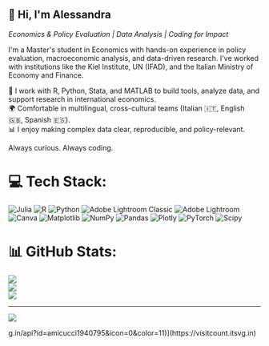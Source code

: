 ## 👋 Hi, I'm Alessandra<br/>
_Economics & Policy Evaluation | Data Analysis | Coding for Impact_<br/>

I'm a Master's student in Economics with hands-on experience in policy evaluation, macroeconomic analysis, and data-driven research. I've worked with institutions like the Kiel Institute, UN (IFAD), and the Italian Ministry of Economy and Finance. <br/>

🔧 I work with R, Python, Stata, and MATLAB to build tools, analyze data, and support research in international economics. <br/>
🌍 Comfortable in multilingual, cross-cultural teams (Italian 🇮🇹, English 🇬🇧, Spanish 🇪🇸). <br/>
📊 I enjoy making complex data clear, reproducible, and policy-relevant. <br/>

Always curious. Always coding. 



# 💻 Tech Stack:
![Julia](https://img.shields.io/badge/-Julia-9558B2?style=for-the-badge&logo=julia&logoColor=white) ![R](https://img.shields.io/badge/r-%23276DC3.svg?style=for-the-badge&logo=r&logoColor=white) ![Python](https://img.shields.io/badge/python-3670A0?style=for-the-badge&logo=python&logoColor=ffdd54) ![Adobe Lightroom Classic](https://img.shields.io/badge/Adobe%20Lightroom%20Classic-31A8FF.svg?style=for-the-badge&logo=Adobe%20Lightroom%20Classic&logoColor=white) ![Adobe Lightroom](https://img.shields.io/badge/Adobe%20Lightroom-31A8FF.svg?style=for-the-badge&logo=Adobe%20Lightroom&logoColor=white) ![Canva](https://img.shields.io/badge/Canva-%2300C4CC.svg?style=for-the-badge&logo=Canva&logoColor=white) ![Matplotlib](https://img.shields.io/badge/Matplotlib-%23ffffff.svg?style=for-the-badge&logo=Matplotlib&logoColor=black) ![NumPy](https://img.shields.io/badge/numpy-%23013243.svg?style=for-the-badge&logo=numpy&logoColor=white) ![Pandas](https://img.shields.io/badge/pandas-%23150458.svg?style=for-the-badge&logo=pandas&logoColor=white) ![Plotly](https://img.shields.io/badge/Plotly-%233F4F75.svg?style=for-the-badge&logo=plotly&logoColor=white) ![PyTorch](https://img.shields.io/badge/PyTorch-%23EE4C2C.svg?style=for-the-badge&logo=PyTorch&logoColor=white) ![Scipy](https://img.shields.io/badge/SciPy-%230C55A5.svg?style=for-the-badge&logo=scipy&logoColor=%white)
# 📊 GitHub Stats:
![](https://github-readme-stats.vercel.app/api?username=amicucci1940795&theme=cobalt&hide_border=false&include_all_commits=false&count_private=false)<br/>
![](https://nirzak-streak-stats.vercel.app/?user=amicucci1940795&theme=cobalt&hide_border=false)<br/>
![](https://github-readme-stats.vercel.app/api/top-langs/?username=amicucci1940795&theme=cobalt&hide_border=false&include_all_commits=false&count_private=false&layout=compact)

---
[![](https://visitcount.itsvg.in/api?id=amicucci1940795&icon=0&color=11)](https://visitcount.itsvg.in)

<!-- Proudly created with GPRM ( https://gprm.itsvg.in ) -->g.in/api?id=amicucci1940795&icon=0&color=11)](https://visitcount.itsvg.in)
